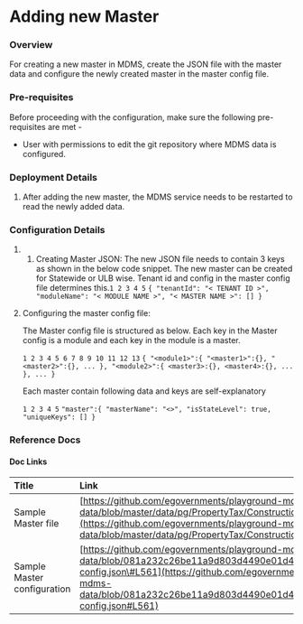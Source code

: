 # Adding new Master

### Overview <a id="Overview"></a>

For creating a new master in MDMS, create the JSON file with the master data and configure the newly created master in the master config file.

### Pre-requisites <a id="Pre-requisites"></a>

Before proceeding with the configuration, make sure the following pre-requisites are met -

* User with permissions to edit the git repository where MDMS data is configured.

### Deployment Details <a id="Deployment-Details"></a>

1. After adding the new master, the MDMS service needs to be restarted to read the newly added data.

### Configuration Details <a id="Configuration-Details"></a>

1.  1. Creating Master JSON:  The new JSON file needs to contain 3 keys as shown in the below code snippet. The new master can be created for Statewide or ULB wise. Tenant id and config in the master config file determines this.`1 2 3 4 5` `{ "tenantId": "< TENANT ID >", "moduleName": "< MODULE NAME >", "< MASTER NAME >": [] }`
   2. Configuring the master config file:  
  
      The Master config file is structured as below. Each key in the Master config is a module and each key in the module is a master.  
  
      `1 2 3 4 5 6 7 8 9 10 11 12 13` `{ "<module1>":{ "<master1>":{}, "<master2>":{}, ... }, "<module2>":{ <master3>:{}, <master4>:{}, ... }, ... }`

  
      Each master contain following data and keys are self-explanatory  
  
      `1 2 3 4 5` `"master":{ "masterName": "<>", "isStateLevel": true, "uniqueKeys": [] }`



### Reference Docs <a id="Reference-Docs"></a>

#### Doc Links <a id="Doc-Links"></a>

| **Title**  | **Link** |
| :--- | :--- |
|  Sample Master file | [https://github.com/egovernments/playground-mdms-data/blob/master/data/pg/PropertyTax/ConstructionType.json](https://github.com/egovernments/playground-mdms-data/blob/master/data/pg/PropertyTax/ConstructionType.json) |
|  Sample Master configuration | [https://github.com/egovernments/playground-mdms-data/blob/081a232c26be11a9d803d4490e01d49a7e35985c/master-config.json\#L561](https://github.com/egovernments/playground-mdms-data/blob/081a232c26be11a9d803d4490e01d49a7e35985c/master-config.json#L561) |

|  |
| :--- |


